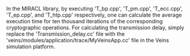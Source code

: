 In the MIRACL library, by executing 'T_bp.cpp', 'T_pm.cpp', 'T_ecc.cpp', 'T_ep.cpp', and 'T_htp.cpp' respectively, one can calculate the average execution time for ten thousand iterations of the corresponding cryptographic operations. 
For calculating the transmission delay, simply replace the 'Transmission_delay.cc' file with the 'veins/modules/application/trace/MyVeinsApp.cc' file in the Veins simulation platform.
